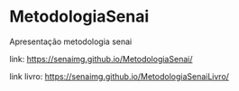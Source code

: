 # MetodologiaSenai
Apresentação metodologia senai

link:
https://senaimg.github.io/MetodologiaSenai/

link livro:
https://senaimg.github.io/MetodologiaSenaiLivro/